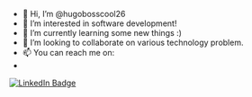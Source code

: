 - 👋 Hi, I’m @hugobosscool26
- 👀 I’m interested in software development!
- 🌱 I’m currently learning some new things :)
- 💞️ I’m looking to collaborate on various technology problem.
- 📫 You can reach me on:
- 
<div id="badges">
  <a href="https://www.linkedin.com/in/bonnetludovic/">
    <img src="https://img.shields.io/badge/LinkedIn-blue?style=for-the-badge&logo=linkedin&logoColor=white" alt="LinkedIn Badge"/>
  </a>
</div>

